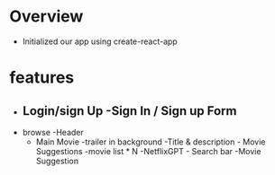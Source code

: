 # Overview

- Initialized our app using create-react-app

# features

- Login/sign Up
  -Sign In / Sign up Form
  -
- browse
  -Header
  - Main Movie
    -trailer in background
    -Title & description - Movie Suggestions
    -movie list \* N
    -NetflixGPT - Search bar
    -Movie Suggestion
